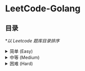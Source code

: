 # LeetCode-Golang

## 目录

\*_以 Leetcode 题库目录排序_

<!-- ===============简单=============== -->
<details>
<summary style="cursor: pointer;user-select: none;">简单 (Easy)</summary>
<ul>
    <li>1. <a href="./easy/Two_Sum/Two_Sum.go">两数之和(Two Sum)</a></li>
    <li>14. <a href="./easy/Longest_Common_Prefix/Longest_Common_Prefix.go">最长公共前缀(Longest Common Prefix)</a></li>
    <li>21. <a href="./easy/Merge_Two_Sorted_Lists/Merge_Two_Sorted_Lists.go">合并两个有序链表(Merge Two Sorted Lists)</a></li>
    <li>26. <a href="./easy/Remove_Duplicates_from_Sorted_Array/Remove_Duplicates_from_Sorted_Array.go">删除有序数组中的重复项(Remove Duplicates from Sorted Array)</a></li>
    <li>27. <a href="./easy/Remove_Element/Remove_Element.go">移除元素(Remove Element)</a></li>
    <li>35. <a href="./easy/Search_Insert_Position/Search_Insert_Position.go">搜索插入位置(Search Insert Position)</a></li>
    <li>806. <a href="./easy/Number_of_Lines_To_Write_String/Number_of_Lines_To_Write_String.go">写字符串需要的行数(Number of Lines To Write String)</a></li>
</ul>
</details>

<!-- ===============中等=============== -->
<details>
<summary style="cursor: pointer;user-select: none;">中等 (Medium)</summary>
<ul>
    <li>2. <a href="./medium/Add_Two_Numbers/Add_Two_Numbers.go">两数相加(Add Two Numbers)</a></li>
    <li>3. <a href="./medium/Longest_Substring_Without_Repeating_Characters/Longest_Substring_Without_Repeating_Characters.go">无重复字符的最长子串(Longest Substring Without Repeating Characters)</a></li>
    <li>22. <a href="./medium/Generate_Parentheses/Generate_Parentheses.go">括号生成(Generate Parentheses)</a></li>
    <li>198. <a href="./medium/House_Robber/House_Robber.go">打家劫舍(House Robber)</a></li>
    <li>213. <a href="./medium/House_Robber_2/House_Robber_2.go">打家劫舍 II(House Robber II)</a></li>
    <li>337. <a href="./medium/House_Robber_3/House_Robber_3.go">打家劫舍 III(House Robber III)</a></li>
    <li>380. <a href="./medium/Insert_Delete_GetRandom/Insert_Delete_GetRandom.go">O(1) 时间插入、删除和获取随机元素(Insert Delete GetRandom O(1))</a></li>
</ul>
</details>

<!-- ===============困难=============== -->
<details>
<summary style="cursor: pointer;user-select: none;">困难 (Hard)</summary>
<ul>
</ul>
</details>
